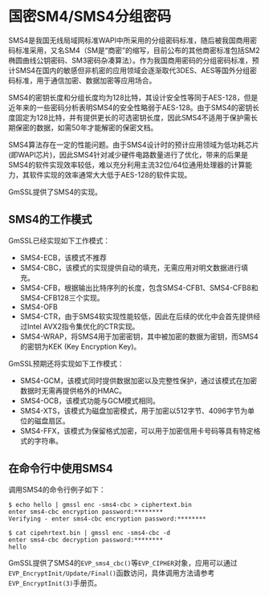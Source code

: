 # 国密SM4/SMS4分组密码

SMS4是我国无线局域网标准WAPI中所采用的分组密码标准，随后被我国商用密码标准采用，又名SM4（SM是“商密”的缩写，目前公布的其他商密标准包括SM2椭圆曲线公钥密码、SM3密码杂凑算法）。作为我国商用密码的分组密码标准，预计SMS4在国内的敏感但非机密的应用领域会逐渐取代3DES、AES等国外分组密码标准，用于通信加密、数据加密等应用场合。

SMS4的密钥长度和分组长度均为128比特，其设计安全性等同于AES-128，但是近年来的一些密码分析表明SMS4的安全性略弱于AES-128。由于SMS4的密钥长度固定为128比特，并有提供更长的可选密钥长度，因此SMS4不适用于保护需长期保密的数据，如需50年才能解密的保密文档。

SMS4算法存在一定的性能问题。由于SMS4设计时的预计应用领域为低功耗芯片(即WAPI芯片)，因此SMS4针对减少硬件电路数量进行了优化，带来的后果是SMS4的软件实现效率较低，难以充分利用主流32位/64位通用处理器的计算能力，其软件实现的效率通常大大低于AES-128的软件实现。

GmSSL提供了SMS4的实现。

## SMS4的工作模式

GmSSL已经实现如下工作模式：

* SMS4-ECB，该模式不推荐
* SMS4-CBC，该模式的实现提供自动的填充，无需应用对明文数据进行填充。
* SMS4-CFB，根据输出比特序列的长度，包含SMS4-CFB1、SMS4-CFB8和SMS4-CFB128三个实现。
* SMS4-OFB
* SMS4-CTR，由于SMS4软实现性能较低，因此在后续的优化中会首先提供经过Intel AVX2指令集优化的CTR实现。
* SMS4-WRAP，将SMS4用于加密密钥，其中被加密的数据为密钥，而SMS4的密钥为KEK (Key Encryption Key)。

GmSSL预期还将实现如下工作模式：

* SMS4-GCM，该模式同时提供数据加密以及完整性保护，通过该模式在加密数据时无需再提供格外的HMAC。
* SMS4-OCB，该模式功能与GCM模式相同。
* SMS4-XTS，该模式为磁盘加密模式，用于加密以512字节、4096字节为单位的磁盘扇区。
* SMS4-FFX，该模式为保留格式加密，可以用于加密信用卡号码等具有特定格式的字符串。


## 在命令行中使用SMS4

调用SMS4的命令行例子如下：

```
$ echo hello | gmssl enc -sms4-cbc > ciphertext.bin
enter sms4-cbc encryption password:********
Verifying - enter sms4-cbc encryption password:********

$ cat cipehrtext.bin | gmssl enc -sms4-cbc -d
enter sms4-cbc decryption password:********
hello
```

GmSSL提供了SMS4的`EVP_sms4_cbc()`等`EVP_CIPHER`对象，应用可以通过`EVP_EncryptInit/Update/Final()`函数访问，具体调用方法请参考`EVP_EncryptInit(3)`手册页。


